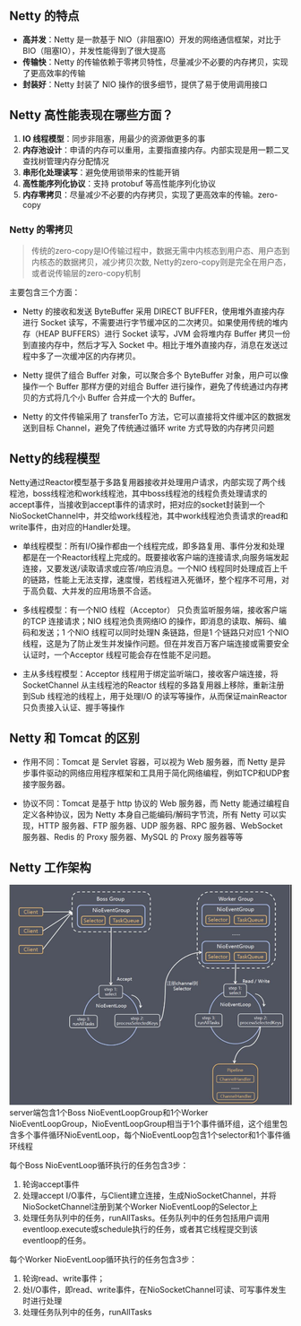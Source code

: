 ## Netty 的特点
- **高并发**：Netty 是一款基于 NIO（非阻塞IO）开发的网络通信框架，对比于 BIO（阻塞IO），并发性能得到了很大提高
- **传输快**：Netty 的传输依赖于零拷贝特性，尽量减少不必要的内存拷贝，实现了更高效率的传输
- **封装好**：Netty 封装了 NIO 操作的很多细节，提供了易于使用调用接口

## Netty 高性能表现在哪些方面？

1. **IO 线程模型**：同步非阻塞，用最少的资源做更多的事
2. **内存池设计**：申请的内存可以重用，主要指直接内存。内部实现是用一颗二叉查找树管理内存分配情况
3. **串形化处理读写**：避免使用锁带来的性能开销
4. **高性能序列化协议**：支持 protobuf 等高性能序列化协议
5. **内存零拷贝**：尽量减少不必要的内存拷贝，实现了更高效率的传输。zero-copy

### Netty 的零拷贝
> 传统的zero-copy是IO传输过程中，数据无需中内核态到用户态、用户态到内核态的数据拷贝，减少拷贝次数, Netty的zero-copy则是完全在用户态，或者说传输层的zero-copy机制

主要包含三个方面：
- Netty 的接收和发送 ByteBuffer 采用 DIRECT BUFFER，使用堆外直接内存进行 Socket 读写，不需要进行字节缓冲区的二次拷贝。如果使用传统的堆内存（HEAP BUFFERS）进行 Socket 读写，JVM 会将堆内存 Buffer 拷贝一份到直接内存中，然后才写入 Socket 中。相比于堆外直接内存，消息在发送过程中多了一次缓冲区的内存拷贝。

- Netty 提供了组合 Buffer 对象，可以聚合多个 ByteBuffer 对象，用户可以像操作一个 Buffer 那样方便的对组合 Buffer 进行操作，避免了传统通过内存拷贝的方式将几个小 Buffer 合并成一个大的 Buffer。

- Netty 的文件传输采用了 transferTo 方法，它可以直接将文件缓冲区的数据发送到目标 Channel，避免了传统通过循环 write 方式导致的内存拷贝问题

## Netty的线程模型
Netty通过Reactor模型基于多路复用器接收并处理用户请求，内部实现了两个线程池，boss线程池和work线程池，其中boss线程池的线程负责处理请求的accept事件，当接收到accept事件的请求时，把对应的socket封装到一个NioSocketChannel中，并交给work线程池，其中work线程池负责请求的read和write事件，由对应的Handler处理。

- 单线程模型：所有I/O操作都由一个线程完成，即多路复用、事件分发和处理都是在一个Reactor线程上完成的。既要接收客户端的连接请求,向服务端发起连接，又要发送/读取请求或应答/响应消息。一个NIO 线程同时处理成百上千的链路，性能上无法支撑，速度慢，若线程进入死循环，整个程序不可用，对于高负载、大并发的应用场景不合适。

- 多线程模型：有一个NIO 线程（Acceptor） 只负责监听服务端，接收客户端的TCP 连接请求；NIO 线程池负责网络IO 的操作，即消息的读取、解码、编码和发送；1 个NIO 线程可以同时处理N 条链路，但是1 个链路只对应1 个NIO 线程，这是为了防止发生并发操作问题。但在并发百万客户端连接或需要安全认证时，一个Acceptor 线程可能会存在性能不足问题。

- 主从多线程模型：Acceptor 线程用于绑定监听端口，接收客户端连接，将SocketChannel 从主线程池的Reactor 线程的多路复用器上移除，重新注册到Sub 线程池的线程上，用于处理I/O 的读写等操作，从而保证mainReactor只负责接入认证、握手等操作

## Netty 和 Tomcat 的区别

- 作用不同：Tomcat 是 Servlet 容器，可以视为 Web 服务器，而 Netty 是异步事件驱动的网络应用程序框架和工具用于简化网络编程，例如TCP和UDP套接字服务器。

- 协议不同：Tomcat 是基于 http 协议的 Web 服务器，而 Netty 能通过编程自定义各种协议，因为 Netty 本身自己能编码/解码字节流，所有 Netty 可以实现，HTTP 服务器、FTP 服务器、UDP 服务器、RPC 服务器、WebSocket 服务器、Redis 的 Proxy 服务器、MySQL 的 Proxy 服务器等等

## Netty 工作架构
![工作架构图](../pic/netty-refactor-work.png)
server端包含1个Boss NioEventLoopGroup和1个Worker NioEventLoopGroup，NioEventLoopGroup相当于1个事件循环组，这个组里包含多个事件循环NioEventLoop，每个NioEventLoop包含1个selector和1个事件循环线程

每个Boss NioEventLoop循环执行的任务包含3步：
1. 轮询accept事件
2. 处理accept I/O事件，与Client建立连接，生成NioSocketChannel，并将NioSocketChannel注册到某个Worker NioEventLoop的Selector上 
3. 处理任务队列中的任务，runAllTasks。任务队列中的任务包括用户调用eventloop.execute或schedule执行的任务，或者其它线程提交到该eventloop的任务。

每个Worker NioEventLoop循环执行的任务包含3步：
1. 轮询read、write事件；
2. 处I/O事件，即read、write事件，在NioSocketChannel可读、可写事件发生时进行处理
3. 处理任务队列中的任务，runAllTasks